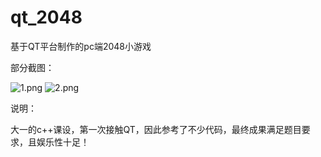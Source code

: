 # qt_2048
基于QT平台制作的pc端2048小游戏

部分截图：


![1.png](https://z3.ax1x.com/2021/04/28/gPyB8J.png)
![2.png](https://z3.ax1x.com/2021/04/28/gPy0C4.png)


说明：

大一的c++课设，第一次接触QT，因此参考了不少代码，最终成果满足题目要求，且娱乐性十足！
